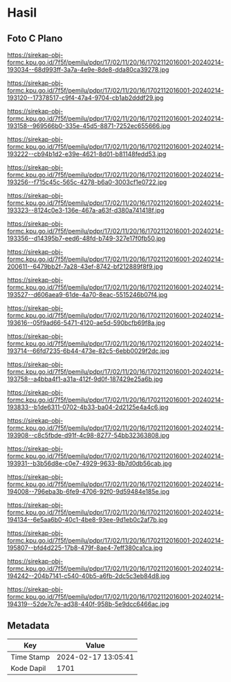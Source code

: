 # Hasil

## Foto C Plano

https://sirekap-obj-formc.kpu.go.id/7f5f/pemilu/pdpr/17/02/11/20/16/1702112016001-20240214-193034--68d993ff-3a7a-4e9e-8de8-dda80ca39278.jpg

https://sirekap-obj-formc.kpu.go.id/7f5f/pemilu/pdpr/17/02/11/20/16/1702112016001-20240214-193120--17378517-c9f4-47a4-9704-cb1ab2dddf29.jpg

https://sirekap-obj-formc.kpu.go.id/7f5f/pemilu/pdpr/17/02/11/20/16/1702112016001-20240214-193158--969566b0-335e-45d5-8871-7252ec655666.jpg

https://sirekap-obj-formc.kpu.go.id/7f5f/pemilu/pdpr/17/02/11/20/16/1702112016001-20240214-193222--cb94b1d2-e39e-4621-8d01-b81148fedd53.jpg

https://sirekap-obj-formc.kpu.go.id/7f5f/pemilu/pdpr/17/02/11/20/16/1702112016001-20240214-193256--f715c45c-565c-4278-b6a0-3003cf1e0722.jpg

https://sirekap-obj-formc.kpu.go.id/7f5f/pemilu/pdpr/17/02/11/20/16/1702112016001-20240214-193323--8124c0e3-136e-467a-a63f-d380a741418f.jpg

https://sirekap-obj-formc.kpu.go.id/7f5f/pemilu/pdpr/17/02/11/20/16/1702112016001-20240214-193356--d14395b7-eed6-48fd-b749-327e17f0fb50.jpg

https://sirekap-obj-formc.kpu.go.id/7f5f/pemilu/pdpr/17/02/11/20/16/1702112016001-20240214-200611--6479bb2f-7a28-43ef-8742-bf212889f8f9.jpg

https://sirekap-obj-formc.kpu.go.id/7f5f/pemilu/pdpr/17/02/11/20/16/1702112016001-20240214-193527--d606aea9-61de-4a70-8eac-5515246b07f4.jpg

https://sirekap-obj-formc.kpu.go.id/7f5f/pemilu/pdpr/17/02/11/20/16/1702112016001-20240214-193616--05f9ad66-5471-4120-ae5d-590bcfb69f8a.jpg

https://sirekap-obj-formc.kpu.go.id/7f5f/pemilu/pdpr/17/02/11/20/16/1702112016001-20240214-193714--66fd7235-6b44-473e-82c5-6ebb0029f2dc.jpg

https://sirekap-obj-formc.kpu.go.id/7f5f/pemilu/pdpr/17/02/11/20/16/1702112016001-20240214-193758--a4bba4f1-a31a-412f-9d0f-187429e25a6b.jpg

https://sirekap-obj-formc.kpu.go.id/7f5f/pemilu/pdpr/17/02/11/20/16/1702112016001-20240214-193833--b1de6311-0702-4b33-ba04-2d2125e4a4c6.jpg

https://sirekap-obj-formc.kpu.go.id/7f5f/pemilu/pdpr/17/02/11/20/16/1702112016001-20240214-193908--c8c5fbde-d91f-4c98-8277-54bb32363808.jpg

https://sirekap-obj-formc.kpu.go.id/7f5f/pemilu/pdpr/17/02/11/20/16/1702112016001-20240214-193931--b3b56d8e-c0e7-4929-9633-8b7d0db56cab.jpg

https://sirekap-obj-formc.kpu.go.id/7f5f/pemilu/pdpr/17/02/11/20/16/1702112016001-20240214-194008--796eba3b-6fe9-4706-92f0-9d59484e185e.jpg

https://sirekap-obj-formc.kpu.go.id/7f5f/pemilu/pdpr/17/02/11/20/16/1702112016001-20240214-194134--6e5aa6b0-40c1-4be8-93ee-9d1eb0c2af7b.jpg

https://sirekap-obj-formc.kpu.go.id/7f5f/pemilu/pdpr/17/02/11/20/16/1702112016001-20240214-195807--bfd4d225-17b8-479f-8ae4-7eff380ca1ca.jpg

https://sirekap-obj-formc.kpu.go.id/7f5f/pemilu/pdpr/17/02/11/20/16/1702112016001-20240214-194242--204b7141-c540-40b5-a6fb-2dc5c3eb84d8.jpg

https://sirekap-obj-formc.kpu.go.id/7f5f/pemilu/pdpr/17/02/11/20/16/1702112016001-20240214-194319--52de7c7e-ad38-440f-958b-5e9dcc6466ac.jpg


## Metadata

| Key        | Value               |
| ---------- | ------------------- |
| Time Stamp | 2024-02-17 13:05:41 |
| Kode Dapil | 1701                |



